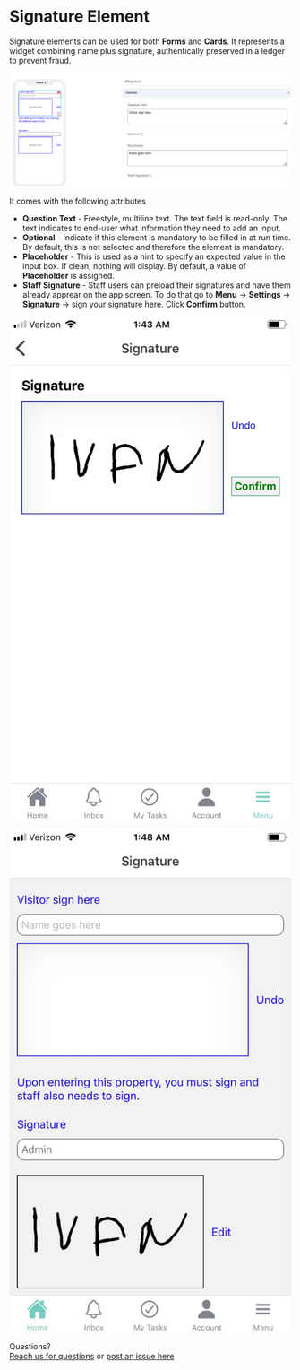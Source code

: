 # Signature Element

Signature elements can be used for both **Forms** and **Cards**. It represents a widget combining name plus signature, authentically preserved in a ledger to prevent fraud.  

![image1](../../../../images/cards/elements/signature/signature1.png)

It comes with the following attributes


- **Question Text** - Freestyle, multiline text. The text field is read-only. The text indicates to end-user what information they need to add an input.
- **Optional** - Indicate if this element is mandatory to be filled in at run time. By default, this is not selected and therefore the element is mandatory.
- **Placeholder** - This is used as a hint to specify an expected value in the input box. If clean, nothing will display. By default, a value of **Placeholder** is assigned.
- **Staff Signature** - Staff users can preload their signatures and have them already apprear on the app screen. To do that go to **Menu** -> **Settings** -> **Signature** -> sign your signature here. Click **Confirm** button.

![image2](../../../../images/cards/elements/signature/signature2.jpg)

![image3](../../../../images/cards/elements/signature/signature3.jpg)  

Questions? <br>  <a href="https://www.acenji.com/contact" target="_blank" rel="noopener">Reach us for questions</a>   or <a href="https://github.com/acenji/acenji-help/issues" target="_blank" rel="noopener">post an issue here</a>












